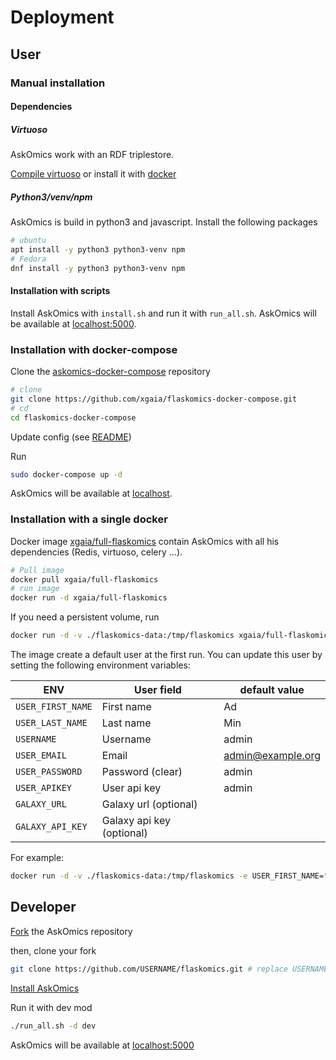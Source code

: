 # Deployment


## User

### Manual installation

#### Dependencies

##### Virtuoso

AskOmics work with an RDF triplestore.

[Compile virtuoso](https://github.com/openlink/virtuoso-opensource/blob/develop/7/README.md) or install it with [docker](https://github.com/askomics/docker-virtuoso)

##### Python3/venv/npm

AskOmics is build in python3 and javascript. Install the following packages

```bash
# ubuntu
apt install -y python3 python3-venv npm
# Fedora
dnf install -y python3 python3-venv npm
```

#### Installation with scripts

Install AskOmics with `install.sh` and run it with `run_all.sh`. AskOmics will be available at [localhost:5000](localhost:5000).


### Installation with docker-compose

Clone the [askomics-docker-compose](https://github.com/xgaia/flaskomics-docker-compose) repository


```bash
# clone
git clone https://github.com/xgaia/flaskomics-docker-compose.git
# cd
cd flaskomics-docker-compose
```

Update config (see [README](https://github.com/xgaia/flaskomics-docker-compose/blob/master/README.md))

Run

```bash
sudo docker-compose up -d
```

AskOmics will be available at [localhost](localhost).

### Installation with a single docker

Docker image [xgaia/full-flaskomics](https://cloud.docker.com/repository/docker/xgaia/full-flaskomics) contain AskOmics with all his dependencies (Redis, virtuoso, celery ...).

```bash
# Pull image
docker pull xgaia/full-flaskomics
# run image
docker run -d xgaia/full-flaskomics
```

If you need a persistent volume, run

```bash
docker run -d -v ./flaskomics-data:/tmp/flaskomics xgaia/full-flaskomics
```

The image create a default user at the first run. You can update this user by setting the following environment variables:

|ENV|User field|default value|
|----|----|----|
|`USER_FIRST_NAME`|First name|Ad|
|`USER_LAST_NAME`|Last name|Min|
|`USERNAME`|Username|admin|
|`USER_EMAIL`|Email|admin@example.org|
|`USER_PASSWORD`|Password (clear)|admin|
|`USER_APIKEY`|User api key|admin|
|`GALAXY_URL`|Galaxy url (optional)| |
|`GALAXY_API_KEY`|Galaxy api key (optional)| |

For example:

```bash
docker run -d -v ./flaskomics-data:/tmp/flaskomics -e USER_FIRST_NAME="John" -e USER_LAST_NAME="Wick" -e USERNAME="jwick" xgaia/full-flaskomics
```

## Developer


[Fork](https://help.github.com/articles/fork-a-repo/) the AskOmics repository

then, clone your fork

```bash
git clone https://github.com/USERNAME/flaskomics.git # replace USERNAME with your github username
```

[Install AskOmics](#installation-with-scripts)

Run it with dev mod

```bash
./run_all.sh -d dev
```

AskOmics will be available at [localhost:5000](localhost:5000)

